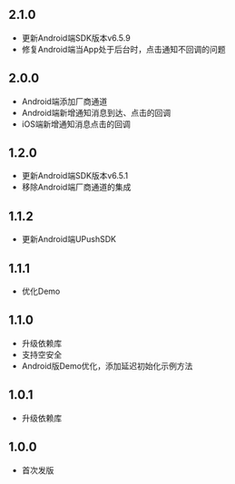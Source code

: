 ## 2.1.0
* 更新Android端SDK版本v6.5.9
* 修复Android端当App处于后台时，点击通知不回调的问题

## 2.0.0
* Android端添加厂商通道
* Android端新增通知消息到达、点击的回调
* iOS端新增通知消息点击的回调

## 1.2.0
* 更新Android端SDK版本v6.5.1
* 移除Android端厂商通道的集成

## 1.1.2
* 更新Android端UPushSDK

## 1.1.1
* 优化Demo

## 1.1.0
* 升级依赖库
* 支持空安全
* Android版Demo优化，添加延迟初始化示例方法

## 1.0.1
* 升级依赖库

## 1.0.0
* 首次发版